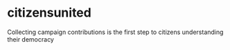 # citizensunited
Collecting campaign contributions is the first step to citizens understanding their democracy
